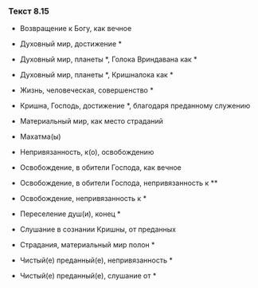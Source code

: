 ### Текст 8.15

- Возвращение к Богу, как вечное

- Духовный мир, достижение *

- Духовный мир, планеты *, Голока Вриндавана как *

- Духовный мир, планеты *, Кришналока как *

- Жизнь, человеческая, совершенство *

- Кришна, Господь, достижение *, благодаря преданному служению

- Материальный мир, как место страданий

- Махатма(ы)

- Непривязанность, к(о), освобождению

- Освобождение, в обители Господа, как вечное

- Освобождение, в обители Господа, непривязанность к **

- Освобождение, непривязанность к *

- Переселение душ(и), конец *

- Слушание в сознании Кришны, от преданных

- Страдания, материальный мир полон *

- Чистый(е) преданный(е), непривязанность *

- Чистый(е) преданный(е), слушание от *
	
